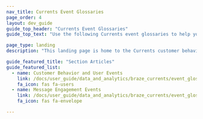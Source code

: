 ```yaml
---
nav_title: Currents Event Glossaries
page_order: 4
layout: dev_guide
guide_top_header: "Currents Event Glossaries"
guide_top_text: "Use the following Currents event glossaries to help you understand what events and event data are available to you. With a solid understanding of the event components, your developers and business intelligence strategy team can use the incoming currents data to make data-driven reports, charts and take advantage of other valuable data metrics."

page_type: landing
description: "This landing page is home to the Currents customer behavior and user events glossary and the message engagement glossary."

guide_featured_title: "Section Articles"
guide_featured_list:
  - name: Customer Behavior and User Events
    link: /docs/user_guide/data_and_analytics/braze_currents/event_glossary/customer_behavior_events/
    fa_icon: fas fa-users
  - name: Message Engagement Events
    link: /docs/user_guide/data_and_analytics/braze_currents/event_glossary/message_engagement_events/
    fa_icon: fas fa-envelope

---
```

